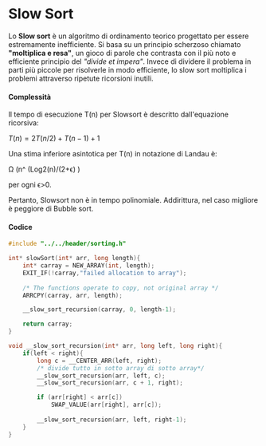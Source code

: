 # Slow Sort

Lo **Slow sort** è un algoritmo di ordinamento teorico progettato per essere estremamente inefficiente. Si basa su un principio scherzoso chiamato **"moltiplica e resa"**, un gioco di parole che contrasta con il più noto e efficiente principio del *"divide et impera"*. Invece di dividere il problema in parti più piccole per risolverle in modo efficiente, lo slow sort moltiplica i problemi attraverso ripetute ricorsioni inutili.

#### Complessità

Il tempo di esecuzione T(n) per Slowsort è descritto dall'equazione ricorsiva:

$T(n)=2T(n/2)+T(n−1)+1$

Una stima inferiore asintotica per T(n) in notazione di Landau è:

Ω (n^ (Log2(n)/(2+ϵ) )

per ogni ϵ>0.

Pertanto, Slowsort non è in tempo polinomiale. Addirittura, nel caso migliore è peggiore di Bubble sort.



#### Codice

```c
#include "../../header/sorting.h"

int* slowSort(int* arr, long length){
    int* carray = NEW_ARRAY(int, length);
    EXIT_IF(!carray,"failed allocation to array");
    
    /* The functions operate to copy, not original array */
    ARRCPY(carray, arr, length);

    __slow_sort_recursion(carray, 0, length-1);

    return carray;
}

void __slow_sort_recursion(int* arr, long left, long right){
    if(left < right){
        long c = __CENTER_ARR(left, right);
        /* divide tutto in sotto array di sotto array*/
        __slow_sort_recursion(arr, left, c);
        __slow_sort_recursion(arr, c + 1, right);

        if (arr[right] < arr[c])
            SWAP_VALUE(arr[right], arr[c]);
             
        __slow_sort_recursion(arr, left, right-1);
    }
}

```

